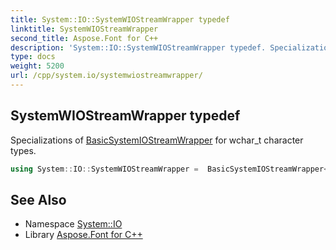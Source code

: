 ```yaml
---
title: System::IO::SystemWIOStreamWrapper typedef
linktitle: SystemWIOStreamWrapper
second_title: Aspose.Font for C++
description: 'System::IO::SystemWIOStreamWrapper typedef. Specializations of BasicSystemIOStreamWrapper for wchar_t character types in C++.'
type: docs
weight: 5200
url: /cpp/system.io/systemwiostreamwrapper/
---
```

## SystemWIOStreamWrapper typedef


Specializations of [BasicSystemIOStreamWrapper](../basicsystemiostreamwrapper/) for wchar_t character types.

```cpp
using System::IO::SystemWIOStreamWrapper =  BasicSystemIOStreamWrapper<wchar_t, std::char_traits<wchar_t>>
```

## See Also

* Namespace [System::IO](../)
* Library [Aspose.Font for C++](../../)
